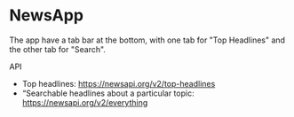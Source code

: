 # NewsApp

The app have a tab bar at the bottom, with one tab for "Top Headlines" and the other tab for "Search".

API
- Top headlines: https://newsapi.org/v2/top-headlines
- “Searchable headlines about a particular topic: https://newsapi.org/v2/everything



